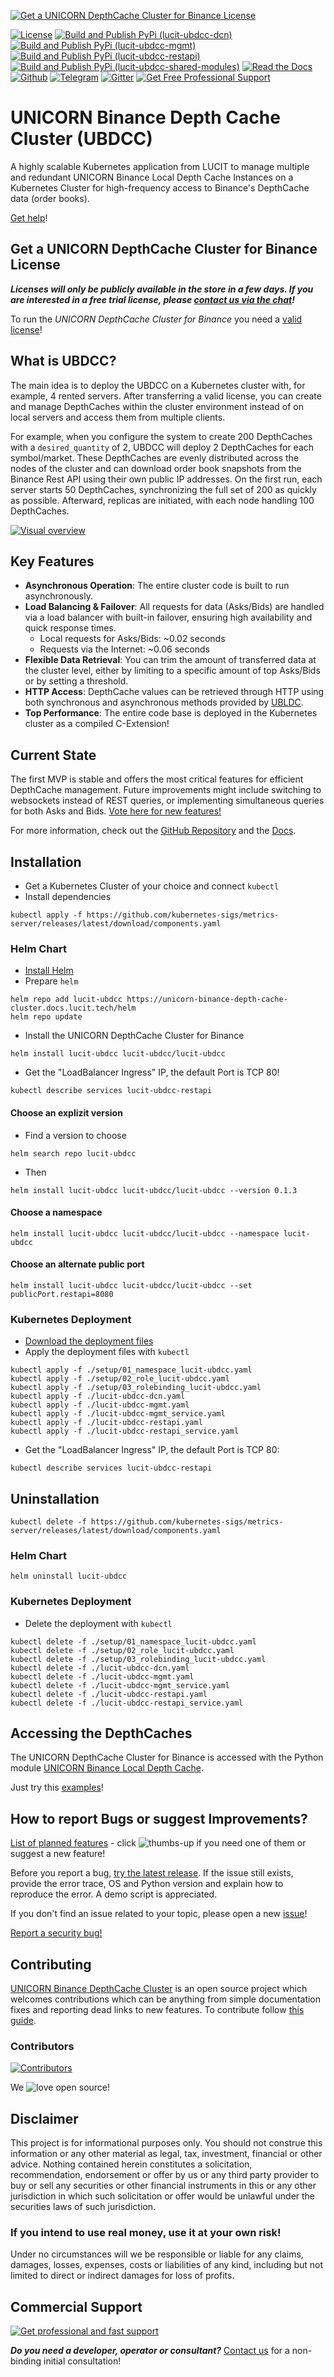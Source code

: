 [![Get a UNICORN DepthCache Cluster for Binance License](https://github.com/LUCIT-Systems-and-Development/unicorn-binance-depth-cache-cluster/blob/master/images/logo/LUCIT-UBDCC-License-Offer.png)](https://shop.lucit.services/software/unicorn-depthcache-cluster-for-binance)

[![License](https://img.shields.io/badge/license-LSOSL-blue)](https://unicorn-binance-depthcache-cluster.docs.lucit.tech/license.html)
[![Build and Publish PyPi (lucit-ubdcc-dcn)](https://github.com/LUCIT-Systems-and-Development/unicorn-binance-depth-cache-cluster/actions/workflows/build_wheels_lucit_ubdcc_dcn.yml/badge.svg)](https://github.com/LUCIT-Systems-and-Development/unicorn-binance-depth-cache-cluster/actions/workflows/build_wheels_lucit_ubdcc_dcn.yml)
[![Build and Publish PyPi (lucit-ubdcc-mgmt)](https://github.com/LUCIT-Systems-and-Development/unicorn-binance-depth-cache-cluster/actions/workflows/build_wheels_lucit_ubdcc_mgmt.yml/badge.svg)](https://github.com/LUCIT-Systems-and-Development/unicorn-binance-depth-cache-cluster/actions/workflows/build_wheels_lucit_ubdcc_mgmt.yml)
[![Build and Publish PyPi (lucit-ubdcc-restapi)](https://github.com/LUCIT-Systems-and-Development/unicorn-binance-depth-cache-cluster/actions/workflows/build_wheels_lucit_ubdcc_restapi.yml/badge.svg)](https://github.com/LUCIT-Systems-and-Development/unicorn-binance-depth-cache-cluster/actions/workflows/build_wheels_lucit_ubdcc_restapi.yml)
[![Build and Publish PyPi (lucit-ubdcc-shared-modules)](https://github.com/LUCIT-Systems-and-Development/unicorn-binance-depth-cache-cluster/actions/workflows/build_wheels_lucit_ubdcc_shared_modules.yml/badge.svg)](https://github.com/LUCIT-Systems-and-Development/unicorn-binance-depth-cache-cluster/actions/workflows/build_wheels_lucit_ubdcc_shared_modules.yml)
[![Read the Docs](https://img.shields.io/badge/read-%20docs-yellow)](https://unicorn-binance-depth-cache-cluster.docs.lucit.tech/)
[![Github](https://img.shields.io/badge/source-github-cbc2c8)](https://github.com/LUCIT-Systems-and-Development/unicorn-binance-depthcache-cluster)
[![Telegram](https://img.shields.io/badge/community-telegram-41ab8c)](https://t.me/unicorndevs)
[![Gitter](https://img.shields.io/badge/community-gitter-41ab8c)](https://gitter.im/unicorn-trading-suite/unicorn-binance-depthcache-cluster?utm_source=badge&utm_medium=badge&utm_campaign=pr-badge&utm_content=badge)
[![Get Free Professional Support](https://img.shields.io/badge/chat-lucit%20support-004166)](https://www.lucit.tech/get-support.html)

# UNICORN Binance Depth Cache Cluster (UBDCC)

A highly scalable Kubernetes application from LUCIT to manage multiple and redundant UNICORN Binance Local Depth Cache 
Instances on a Kubernetes Cluster for high-frequency access to Binance's DepthCache data (order books). 

[Get help](https://www.lucit.tech/get-support.html)!

## Get a UNICORN DepthCache Cluster for Binance License

***Licenses will only be publicly available in the store in a few days. If you are interested in a free trial license, 
please [contact us via the chat](https://www.lucit.tech/get-support.html)!***

To run the *UNICORN DepthCache Cluster for Binance* you need a [valid license](https://shop.lucit.services/software/unicorn-depthcache-cluster-for-binance)!

## What is UBDCC?

The main idea is to deploy the UBDCC on a Kubernetes cluster with, for example, 4 rented servers. After transferring a 
valid license, you can create and manage DepthCaches within the cluster environment instead of on local servers and 
access them from multiple clients.

For example, when you configure the system to create 200 DepthCaches with a `desired_quantity` of 2, UBDCC will deploy 2 
DepthCaches for each symbol/market. These DepthCaches are evenly distributed across the nodes of the cluster and can 
download order book snapshots from the Binance Rest API using their own public IP addresses. On the first run, each 
server starts 50 DepthCaches, synchronizing the full set of 200 as quickly as possible. Afterward, replicas are 
initiated, with each node handling 100 DepthCaches.

[![Visual overview](https://lucid.app/publicSegments/view/7ba7d734-4bb2-467f-b7b9-74ea0d1deec2/image.png)](https://lucid.app/publicSegments/view/7ba7d734-4bb2-467f-b7b9-74ea0d1deec2/image.png)

## Key Features

- **Asynchronous Operation**: The entire cluster code is built to run asynchronously.
- **Load Balancing & Failover**: All requests for data (Asks/Bids) are handled via a load balancer with built-in 
failover, ensuring high availability and quick response times.
  - Local requests for Asks/Bids: ~0.02 seconds
  - Requests via the Internet: ~0.06 seconds
- **Flexible Data Retrieval**: You can trim the amount of transferred data at the cluster level, either by limiting to
a specific amount of top Asks/Bids or by setting a threshold.
- **HTTP Access**: DepthCache values can be retrieved through HTTP using both synchronous and asynchronous methods 
provided by 
[UBLDC](https://unicorn-binance-local-depth-cache.docs.lucit.tech/unicorn_binance_local_depth_cache.html#module-unicorn_binance_local_depth_cache.cluster).
- **Top Performance**: The entire code base is deployed in the Kubernetes cluster as a compiled C-Extension!

## Current State

The first MVP is stable and offers the most critical features for efficient DepthCache management. Future improvements 
might include switching to websockets instead of REST queries, or implementing simultaneous queries for both Asks and 
Bids. [Vote here for new features!](https://github.com/LUCIT-Systems-and-Development/unicorn-binance-depth-cache-cluster/issues?q=is%3Aissue+is%3Aopen+label%3Aenhancement)

For more information, check out the 
[GitHub Repository](https://github.com/LUCIT-Systems-and-Development/unicorn-binance-depth-cache-cluster) and the
[Docs](https://unicorn-binance-depth-cache-cluster.docs.lucit.tech).

## Installation

- Get a Kubernetes Cluster of your choice and connect `kubectl`
- Install dependencies

```
kubectl apply -f https://github.com/kubernetes-sigs/metrics-server/releases/latest/download/components.yaml
```

### Helm Chart
- [Install Helm](https://helm.sh/docs/intro/install) 
- Prepare `helm`

``` 
helm repo add lucit-ubdcc https://unicorn-binance-depth-cache-cluster.docs.lucit.tech/helm
helm repo update
```

- Install the UNICORN DepthCache Cluster for Binance

``` 
helm install lucit-ubdcc lucit-ubdcc/lucit-ubdcc
```

- Get the "LoadBalancer Ingress" IP, the default Port is TCP 80!

```
kubectl describe services lucit-ubdcc-restapi
```

#### Choose an explizit version
- Find a version to choose

``` 
helm search repo lucit-ubdcc
```

- Then

``` 
helm install lucit-ubdcc lucit-ubdcc/lucit-ubdcc --version 0.1.3
```

#### Choose a namespace
``` 
helm install lucit-ubdcc lucit-ubdcc/lucit-ubdcc --namespace lucit-ubdcc
```

#### Choose an alternate public port
``` 
helm install lucit-ubdcc lucit-ubdcc/lucit-ubdcc --set publicPort.restapi=8080
```
  
### Kubernetes Deployment
- [Download the deployment files](https://github.com/LUCIT-Systems-and-Development/unicorn-binance-depth-cache-cluster/tree/master/admin/k8s)
- Apply the deployment files with `kubectl`

``` 
kubectl apply -f ./setup/01_namespace_lucit-ubdcc.yaml
kubectl apply -f ./setup/02_role_lucit-ubdcc.yaml
kubectl apply -f ./setup/03_rolebinding_lucit-ubdcc.yaml
kubectl apply -f ./lucit-ubdcc-dcn.yaml  
kubectl apply -f ./lucit-ubdcc-mgmt.yaml
kubectl apply -f ./lucit-ubdcc-mgmt_service.yaml
kubectl apply -f ./lucit-ubdcc-restapi.yaml
kubectl apply -f ./lucit-ubdcc-restapi_service.yaml
```

- Get the "LoadBalancer Ingress" IP, the default Port is TCP 80:

```
kubectl describe services lucit-ubdcc-restapi
```
  
## Uninstallation
```
kubectl delete -f https://github.com/kubernetes-sigs/metrics-server/releases/latest/download/components.yaml
```

### Helm Chart
```
helm uninstall lucit-ubdcc
```

### Kubernetes Deployment
- Delete the deployment with `kubectl`

``` 
kubectl delete -f ./setup/01_namespace_lucit-ubdcc.yaml
kubectl delete -f ./setup/02_role_lucit-ubdcc.yaml
kubectl delete -f ./setup/03_rolebinding_lucit-ubdcc.yaml
kubectl delete -f ./lucit-ubdcc-dcn.yaml  
kubectl delete -f ./lucit-ubdcc-mgmt.yaml
kubectl delete -f ./lucit-ubdcc-mgmt_service.yaml
kubectl delete -f ./lucit-ubdcc-restapi.yaml
kubectl delete -f ./lucit-ubdcc-restapi_service.yaml
```

## Accessing the DepthCaches

The UNICORN DepthCache Cluster for Binance is accessed with the Python module [UNICORN Binance Local Depth Cache](https://github.com/LUCIT-Systems-and-Development/unicorn-binance-local-depth-cache?tab=readme-ov-file#connect-to-a-unicorn-depthcache-cluster-for-binance).

Just try this [examples](https://github.com/LUCIT-Systems-and-Development/unicorn-binance-local-depth-cache/tree/master/examples/unicorn_depthcache_cluster_for_binance)!

## How to report Bugs or suggest Improvements?
[List of planned features](https://github.com/LUCIT-Systems-and-Development/unicorn-binance-depthcache-cluster/issues?q=is%3Aissue+is%3Aopen+label%3Aenhancement) - click ![thumbs-up](https://raw.githubusercontent.com/lucit-systems-and-development/unicorn-binance-suite/master/images/misc/thumbup.png) if you need one of them or suggest a new feature!

Before you report a bug, [try the latest release](https://github.com/LUCIT-Systems-and-Development/unicorn-binance-depthcache-cluster#installation-and-upgrade). If the issue still exists, provide the error trace, OS 
and Python version and explain how to reproduce the error. A demo script is appreciated.

If you don't find an issue related to your topic, please open a new [issue](https://github.com/LUCIT-Systems-and-Development/unicorn-binance-depthcache-cluster/issues)!

[Report a security bug!](https://github.com/LUCIT-Systems-and-Development/unicorn-binance-depthcache-cluster/security/policy)

## Contributing
[UNICORN Binance DepthCache Cluster](https://www.lucit.tech/unicorn-binance-depthcache-cluster.html) is an open 
source project which welcomes contributions which can be anything from simple documentation fixes and reporting dead links to new features. To 
contribute follow 
[this guide](https://github.com/LUCIT-Systems-and-Development/unicorn-binance-depthcache-cluster/blob/master/CONTRIBUTING.md).
 
### Contributors
[![Contributors](https://contributors-img.web.app/image?repo=oliver-zehentleitner/unicorn-binance-depthcache-cluster)](https://github.com/LUCIT-Systems-and-Development/unicorn-binance-depthcache-cluster/graphs/contributors)

We ![love](https://raw.githubusercontent.com/lucit-systems-and-development/unicorn-binance-suite/master/images/misc/heart.png) open source!

## Disclaimer
This project is for informational purposes only. You should not construe this information or any other material as 
legal, tax, investment, financial or other advice. Nothing contained herein constitutes a solicitation, recommendation, 
endorsement or offer by us or any third party provider to buy or sell any securities or other financial instruments in 
this or any other jurisdiction in which such solicitation or offer would be unlawful under the securities laws of such 
jurisdiction.

### If you intend to use real money, use it at your own risk!

Under no circumstances will we be responsible or liable for any claims, damages, losses, expenses, costs or liabilities 
of any kind, including but not limited to direct or indirect damages for loss of profits.

## Commercial Support

[![Get professional and fast support](https://raw.githubusercontent.com/LUCIT-Systems-and-Development/unicorn-trading-suite/master/images/support/LUCIT-get-professional-and-fast-support.png)](https://www.lucit.tech/get-support.html)

***Do you need a developer, operator or consultant?*** [Contact us](https://www.lucit.tech/contact.html) for a non-binding initial consultation!
